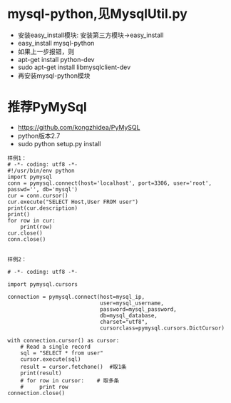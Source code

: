 # mysql-python,见MysqlUtil.py
* 安装easy_install模块:    安装第三方模块->easy_install
* easy_install mysql-python
* 如果上一步报错，则
* apt-get install python-dev   
* sudo apt-get install libmysqlclient-dev
* 再安装mysql-python模块


# 推荐PyMySql
* https://github.com/kongzhidea/PyMySQL
* python版本2.7
* sudo python setup.py install
```
样例1：
# -*- coding: utf8 -*-
#!/usr/bin/env python
import pymysql
conn = pymysql.connect(host='localhost', port=3306, user='root', passwd='', db='mysql')
cur = conn.cursor()
cur.execute("SELECT Host,User FROM user")
print(cur.description)
print()
for row in cur:
    print(row)
cur.close()
conn.close()


样例2：

# -*- coding: utf8 -*-

import pymysql.cursors

connection = pymysql.connect(host=mysql_ip,
                             user=mysql_username,
                             password=mysql_password,
                             db=mysql_database,
                             charset="utf8",
                             cursorclass=pymysql.cursors.DictCursor)

with connection.cursor() as cursor:
    # Read a single record
    sql = "SELECT * from user"
    cursor.execute(sql)
    result = cursor.fetchone()  #取1条
    print(result)
    # for row in cursor:    # 取多条
    #     print row
connection.close()

```
